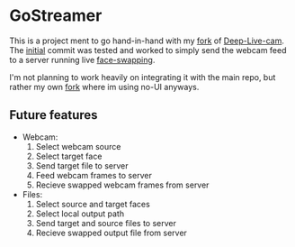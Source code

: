 # GoStreamer
This is a project ment to go hand-in-hand with my [fork](https://github.com/luna-nightbyte/Deep-Batch-Swapper) of [Deep-Live-cam](https://github.com/hacksider/Deep-Live-Cam). The [initial](https://github.com/luna-nightbyte/goStreamer/tree/7a11960a2febc5066cbff2745f5e0d338cb6b8b2) commit was tested and worked to simply send the webcam feed to a server running live [face-swapping](https://github.com/luna-nightbyte/Deep-Batch-Swapper/tree/02a9efdb34db5b890efe05ccb176e258cb9d6b8e). 

I'm not planning to work heavily on integrating it with the main repo, but rather my own [fork](https://github.com/luna-nightbyte/Deep-Batch-Swapper) where im using no-UI anyways. 

## Future features
- Webcam:
  1. Select webcam source
  2. Select target face
  3. Send target file to server
  3. Feed webcam frames to server
  3. Recieve swapped webcam frames from server
- Files:
  1. Select source and target faces
  2. Select local output path
  3. Send target and source files to server
  3. Recieve swapped output file from server
